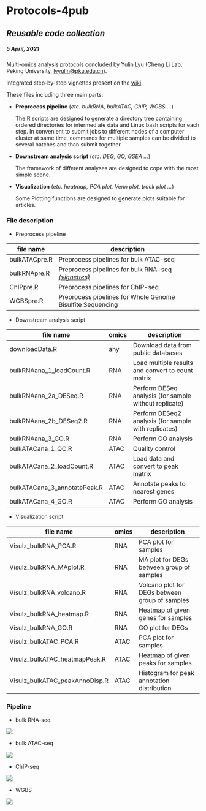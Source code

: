 # Protocols-4pub

## *Reusable code collection*

##### 5 April, 2021

Multi-omics analysis protocols concluded by Yulin Lyu (Cheng Li Lab, Peking University, <lvyulin@pku.edu.cn>).

Integrated step-by-step vignettes present on the [wiki](https://github.com/sajuukLyu/Protocols-4pub/wiki).

These files including three main parts:

- **Preprocess pipeline** (*etc. bulkRNA, bulkATAC, ChIP, WGBS ...*)

	The R scripts are designed to generate a directory tree containing ordered directories for intermediate data and Linux bash scripts for each step.
	In convenient to submit jobs to different nodes of a computer cluster at same time, commands for multiple samples can be divided to several batches and than submit together.

- **Downstream analysis script** (*etc. DEG, GO, GSEA ...*)

	The framework of different analyses are designed to cope with the most simple scene.

- **Visualization** (*etc. heatmap, PCA plot, Venn plot, track plot ...*)

	Some Plotting functions are designed to generate plots suitable for articles.

### File description

- Preprocess pipeline

| file name     | description                                                  |
| ------------- | ------------------------------------------------------------ |
| bulkATACpre.R | Preprocess pipelines for bulk ATAC-seq                       |
| bulkRNApre.R  | Preprocess pipelines for bulk RNA-seq [*(vignettes)*](https://sajuuklyu.github.io/Protocols-4pub/exampleData/RNA/bulkRNApre.html) |
| ChIPpre.R     | Preprocess pipelines for ChIP-seq                            |
| WGBSpre.R     | Preprocess pipelines for Whole Genome Bisulfite Sequencing   |

- Downstream analysis script

| file name                    | omics | description                                           |
| ---------------------------- | ----- | ----------------------------------------------------- |
| downloadData.R               | any   | Download data from public databases                   |
| bulkRNAana_1_loadCount.R     | RNA   | Load multiple results and convert to count matrix     |
| bulkRNAana_2a_DESeq.R        | RNA   | Perform DESeq analysis (for sample without replicate) |
| bulkRNAana_2b_DESeq2.R       | RNA   | Perform DESeq2 analysis (for sample with replicates)  |
| bulkRNAana_3_GO.R            | RNA   | Perform GO analysis                                   |
| bulkATACana_1_QC.R           | ATAC  | Quality control                                       |
| bulkATACana_2_loadCount.R    | ATAC  | Load data and convert to peak matrix                  |
| bulkATACana_3_annotatePeak.R | ATAC  | Annotate peaks to nearest genes                       |
| bulkATACana_4_GO.R           | ATAC  | Perform GO analysis                                   |

- Visualization script

| file name                      | omics | description                                    |
| ------------------------------ | ----- | ---------------------------------------------- |
| Visulz_bulkRNA_PCA.R           | RNA   | PCA plot for samples                           |
| Visulz_bulkRNA_MAplot.R        | RNA   | MA plot for DEGs between group of samples      |
| Visulz_bulkRNA_volcano.R       | RNA   | Volcano plot for DEGs between group of samples |
| Visulz_bulkRNA_heatmap.R       | RNA   | Heatmap of given genes for samples             |
| Visulz_bulkRNA_GO.R            | RNA   | GO plot for DEGs                               |
| Visulz_bulkATAC_PCA.R          | ATAC  | PCA plot for samples                           |
| Visulz_bulkATAC_heatmapPeak.R  | ATAC  | Heatmap of given peaks for samples             |
| Visulz_bulkATAC_peakAnnoDisp.R | ATAC  | Histogram for peak annotation distribution     |

### Pipeline

- bulk RNA-seq

<img src="mermaidPlot\bulkRNApre.svg" align=center>

- bulk ATAC-seq

<img src="mermaidPlot\bulkATACpre.svg" align=center>

- ChIP-seq

<img src="mermaidPlot\ChIPpre.svg" align=center>

- WGBS

<img src="mermaidPlot\WGBSpre.svg" align=center>


